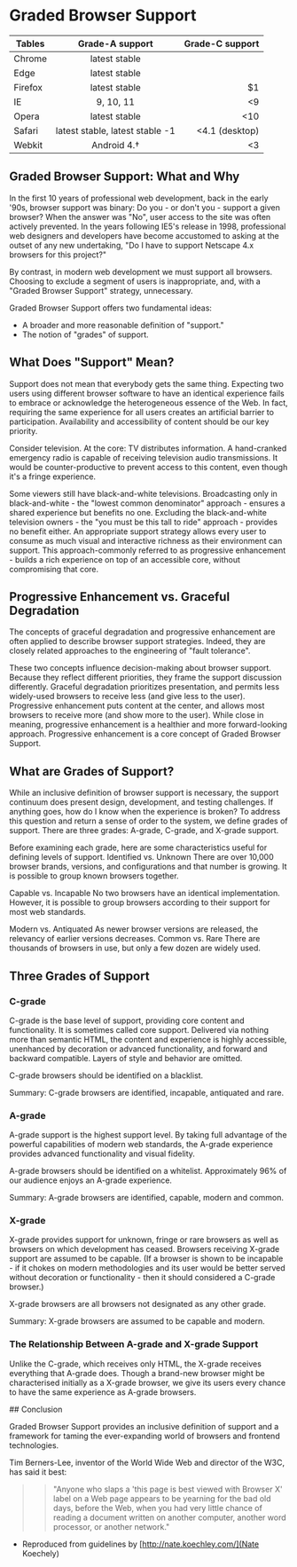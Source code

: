 # Graded Browser Support



| Tables        | Grade-A support | Grade-C support  |
| ------------- |:---------------:| ----------------:|
| Chrome        | latest stable   |                  |
| Edge          | latest stable   |                  |
| Firefox       | latest stable   |               $1 |
| IE            | 9, 10, 11       |               <9 |
| Opera         | latest stable   |              <10 |
| Safari        | latest stable, latest stable -1   |  <4.1 (desktop) |
| Webkit        | Android 4.&#8224; |  <3           |

## Graded Browser Support: What and Why

In the first 10 years of professional web development, back in the early '90s, browser support was binary: Do you - or don't you - support a given browser? When the answer was "No", user access to the site was often actively prevented. In the years following IE5's release in 1998, professional web designers and developers have become accustomed to asking at the outset of any new undertaking, "Do I have to support Netscape 4.x browsers for this project?"


By contrast, in modern web development we must support all browsers. Choosing to exclude a segment of users is inappropriate, and, with a "Graded Browser Support" strategy, unnecessary.

Graded Browser Support offers two fundamental ideas:

- A broader and more reasonable definition of "support."
- The notion of "grades" of support.

## What Does "Support" Mean?

Support does not mean that everybody gets the same thing. Expecting two users using different browser software to have an identical experience fails to embrace or acknowledge the heterogeneous essence of the Web. In fact, requiring the same experience for all users creates an artificial barrier to participation. Availability and accessibility of content should be our key priority.

Consider television. At the core: TV distributes information. A hand-cranked emergency radio is capable of receiving television audio transmissions. It would be counter-productive to prevent access to this content, even though it's a fringe experience.

Some viewers still have black-and-white televisions. Broadcasting only in black-and-white - the "lowest common denominator" approach - ensures a shared experience but benefits no one. Excluding the black-and-white television owners - the "you must be this tall to ride" approach - provides no benefit either.
An appropriate support strategy allows every user to consume as much visual and interactive richness as their environment can support. This approach-commonly referred to as progressive enhancement - builds a rich experience on top of an accessible core, without compromising that core.

## Progressive Enhancement vs. Graceful Degradation

The concepts of graceful degradation and progressive enhancement are often applied to describe browser support strategies. Indeed, they are closely related approaches to the engineering of "fault tolerance".

These two concepts influence decision-making about browser support. Because they reflect different priorities, they frame the support discussion differently. Graceful degradation prioritizes presentation, and permits less widely-used browsers to receive less (and give less to the user). Progressive enhancement puts content at the center, and allows most browsers to receive more (and show more to the user). While close in meaning, progressive enhancement is a healthier and more forward-looking approach. Progressive enhancement is a core concept of Graded Browser Support.


## What are Grades of Support?

While an inclusive definition of browser support is necessary, the support continuum does present design, development, and testing challenges. If anything goes, how do I know when the experience is broken? To address this question and return a sense of order to the system, we define grades of support. There are three grades: A-grade, C-grade, and X-grade support.

Before examining each grade, here are some characteristics useful for defining levels of support.
Identified vs. Unknown There are over 10,000 browser brands, versions, and configurations and that number is growing. It is possible to group known browsers together.

Capable vs. Incapable No two browsers have an identical implementation. However, it is possible to group browsers according to their support for most web standards.

Modern vs. Antiquated As newer browser versions are released, the relevancy of earlier versions decreases.
Common vs. Rare There are thousands of browsers in use, but only a few dozen are widely used.



## Three Grades of Support

### C-grade

C-grade is the base level of support, providing core content and functionality. It is sometimes called core support. Delivered via nothing more than semantic HTML, the content and experience is highly accessible, unenhanced by decoration or advanced functionality, and forward and backward compatible. Layers of style and behavior are omitted.

C-grade browsers should be identified on a blacklist.

Summary: C-grade browsers are identified, incapable, antiquated and rare.


### A-grade

A-grade support is the highest support level. By taking full advantage of the powerful capabilities of modern web standards, the A-grade experience provides advanced functionality and visual fidelity.

A-grade browsers should be identified on a whitelist. Approximately 96% of our audience enjoys an A-grade experience.

Summary: A-grade browsers are identified, capable, modern and common.


### X-grade

X-grade provides support for unknown, fringe or rare browsers as well as browsers on which development has ceased. Browsers receiving X-grade support are assumed to be capable. (If a browser is shown to be incapable - if it chokes on modern methodologies and its user would be better served without decoration or functionality - then it should considered a C-grade browser.)

X-grade browsers are all browsers not designated as any other grade.

Summary: X-grade browsers are assumed to be capable and modern.


### The Relationship Between A-grade and X-grade Support

Unlike the C-grade, which receives only HTML, the X-grade receives everything that A-grade does. Though a brand-new browser might be characterised initially as a X-grade browser, we give its users every chance to have the same experience as A-grade browsers.

## Conclusion

Graded Browser Support provides an inclusive definition of support and a framework for taming the ever-expanding world of browsers and frontend technologies.

Tim Berners-Lee, inventor of the World Wide Web and director of the W3C, has said it best:

> > "Anyone who slaps a 'this page is best viewed with Browser X' label on a Web page appears to be yearning for the bad old days, before the Web, when you had very little chance of reading a document written on another computer, another word processor, or another network."


- Reproduced from guidelines by [http://nate.koechley.com/](Nate Koechely)
